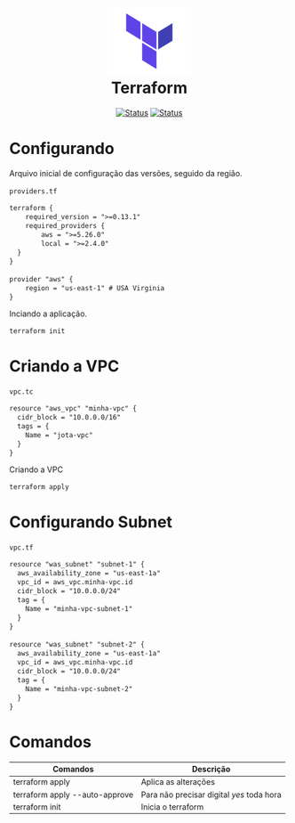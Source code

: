 <h1 align="center">
  <img src="image/terraform.png" alt="Kubernetes" width=150px height=120px >
  <br>
  Terraform

  
</h1>


<div align="center">

[![Status](https://img.shields.io/badge/version-1.0-blue)]()
[![Status](https://img.shields.io/badge/status-active-success.svg)]()

</div>

# Configurando 
Arquivo inicial de configuração das versões, seguido da região.

`providers.tf`
```
terraform {
    required_version = ">=0.13.1"
    required_providers {
        aws = ">=5.26.0"
        local = ">=2.4.0"
  }
}

provider "aws" {
    region = "us-east-1" # USA Virginia
}
```
Inciando a aplicação.
```
terraform init
```

# Criando a VPC
`vpc.tc`
```
resource "aws_vpc" "minha-vpc" {
  cidr_block = "10.0.0.0/16"
  tags = {
    Name = "jota-vpc"
  }
}
```
Criando a VPC
```
terraform apply
```

# Configurando Subnet

`vpc.tf`
```
resource "was_subnet" "subnet-1" {
  aws_availability_zone = "us-east-1a"
  vpc_id = aws_vpc.minha-vpc.id
  cidr_block = "10.0.0.0/24"
  tag = {
    Name = "minha-vpc-subnet-1"
  }
}

resource "was_subnet" "subnet-2" {
  aws_availability_zone = "us-east-1a"
  vpc_id = aws_vpc.minha-vpc.id
  cidr_block = "10.0.0.0/24"
  tag = {
    Name = "minha-vpc-subnet-2"
  }
}
```

# Comandos
| **Comandos** | **Descrição** |
|----------|---------------|
| terraform apply | Aplica as alterações |
| terraform apply --auto-approve | Para não precisar digital *yes* toda hora |
| terraform init | Inicia o terraform |
